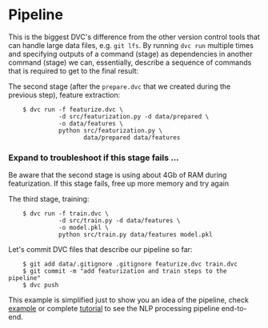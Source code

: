 # Pipeline

This is the biggest DVC's difference from the other version control tools that
can handle large data files, e.g. `git lfs`. By running `dvc run` multiple times
and specifying outputs of a command (stage) as dependencies in another command
(stage) we can, essentially, describe a sequence of commands that is required to
get to the final result:

The second stage (after the `prepare.dvc` that we created during the previous
step), feature extraction:

```dvc
    $ dvc run -f featurize.dvc \
              -d src/featurization.py -d data/prepared \
              -o data/features \
              python src/featurization.py \
                     data/prepared data/features
```

<troubleshoot>

### Expand to troubleshoot if this stage fails ...

Be aware that the second stage is using about 4Gb of RAM during featurization. If this stage fails, free up more memory and try again

</troubleshoot>

The third stage, training:

```dvc
    $ dvc run -f train.dvc \
              -d src/train.py -d data/features \
              -o model.pkl \
              python src/train.py data/features model.pkl
```

Let's commit DVC files that describe our pipeline so far:

```dvc
    $ git add data/.gitignore .gitignore featurize.dvc train.dvc
    $ git commit -m "add featurization and train steps to the pipeline"
    $ dvc push
```

This example is simplified just to show you an idea of the pipeline, check
[example](/doc/get-started/example-pipeline) or complete
[tutorial](/doc/tutorial) to see the NLP processing pipeline end-to-end.

